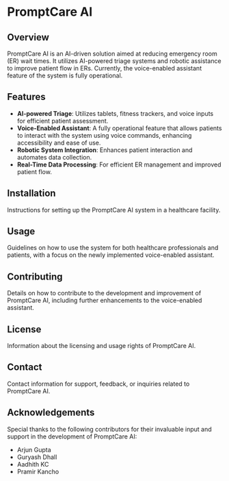 # PromptCare AI

## Overview

PromptCare AI is an AI-driven solution aimed at reducing emergency room (ER) wait times. It utilizes AI-powered triage systems and robotic assistance to improve patient flow in ERs. Currently, the voice-enabled assistant feature of the system is fully operational.

## Features

- **AI-powered Triage**: Utilizes tablets, fitness trackers, and voice inputs for efficient patient assessment.
- **Voice-Enabled Assistant**: A fully operational feature that allows patients to interact with the system using voice commands, enhancing accessibility and ease of use.
- **Robotic System Integration**: Enhances patient interaction and automates data collection.
- **Real-Time Data Processing**: For efficient ER management and improved patient flow.

## Installation

Instructions for setting up the PromptCare AI system in a healthcare facility.

## Usage

Guidelines on how to use the system for both healthcare professionals and patients, with a focus on the newly implemented voice-enabled assistant.

## Contributing

Details on how to contribute to the development and improvement of PromptCare AI, including further enhancements to the voice-enabled assistant.

## License

Information about the licensing and usage rights of PromptCare AI.

## Contact

Contact information for support, feedback, or inquiries related to PromptCare AI.

## Acknowledgements

Special thanks to the following contributors for their invaluable input and support in the development of PromptCare AI:

- Arjun Gupta
- Guryash Dhall
- Aadhith KC
- Pramir Kancho

